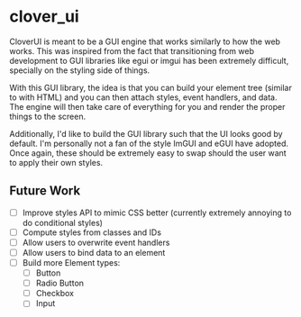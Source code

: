 # clover_ui
CloverUI is meant to be a GUI engine that works similarly to how the web works. This was inspired from the fact that transitioning from web development to GUI libraries like egui or imgui has been extremely difficult, specially on the styling side of things.

With this GUI library, the idea is that you can build your element tree (similar to with HTML) and you can then attach styles, event handlers, and data. The engine will then take care of everything for you and render the proper things to the screen.

Additionally, I'd like to build the GUI library such that the UI looks good by default. I'm personally not a fan of the style ImGUI and eGUI have adopted. Once again, these should be extremely easy to swap should the user want to apply their own styles.

## Future Work
- [ ] Improve styles API to mimic CSS better (currently extremely annoying to do conditional styles)
- [ ] Compute styles from classes and IDs
- [ ] Allow users to overwrite event handlers
- [ ] Allow users to bind data to an element
- [ ] Build more Element types:
  - [ ] Button
  - [ ] Radio Button
  - [ ] Checkbox
  - [ ] Input
